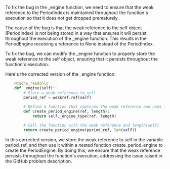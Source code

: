 To fix the bug in the _engine function, we need to ensure that the weak reference to the PeriodIndex is maintained throughout the function's execution so that it does not get dropped prematurely. 

The cause of the bug is that the weak reference to the self object (PeriodIndex) is not being stored in a way that ensures it will persist throughout the execution of the _engine function. This results in the PeriodEngine receiving a reference to None instead of the PeriodIndex.

To fix the bug, we can modify the _engine function to properly store the weak reference to the self object, ensuring that it persists throughout the function's execution.

Here's the corrected version of the _engine function:

```python
    @cache_readonly
    def _engine(self):
        # Store a weak reference to self
        period_ref = weakref.ref(self)
        
        # Define a function that captures the weak reference and uses it in the PeriodEngine creation
        def create_period_engine(ref, length):
            return self._engine_type(ref, length)

        # Call the function with the weak reference and length(self)
        return create_period_engine(period_ref, len(self))
```

In this corrected version, we store the weak reference to self in the variable period_ref, and then use it within a nested function create_period_engine to create the PeriodEngine. By doing this, we ensure that the weak reference persists throughout the function's execution, addressing the issue raised in the GitHub problem description.